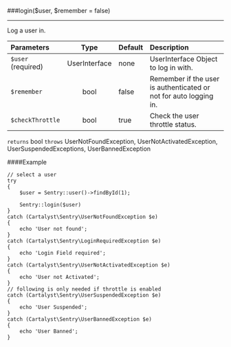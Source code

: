 <a id="login"></a>
###login($user, $remember = false)

----------

Log a user in.

Parameters                   | Type            | Default       | Description
:--------------------------- | :-------------: | :------------ | :--------------
`$user` (required)           | UserInterface   | none          | UserInterface Object to log in with.
`$remember`                  | bool            | false         | Remember if the user is authenticated or not for auto logging in.
`$checkThrottle`             | bool            | true          | Check the user throttle status.

`returns` bool
`throws`  UserNotFoundException, UserNotActivatedException, UserSuspendedExceptions, UserBannedException

####Example

	// select a user
	try
	{
		$user = Sentry::user()->findById(1);

		Sentry::login($user)
	}
	catch (Cartalyst\Sentry\UserNotFoundException $e)
	{
		echo 'User not found';
	}
	catch (Cartalyst\Sentry\LoginRequiredException $e)
	{
		echo 'Login Field required';
	}
	catch (Cartalyst\Sentry\UserNotActivatedException $e)
	{
		echo 'User not Activated';
	}
	// following is only needed if throttle is enabled
	catch (Cartalyst\Sentry\UserSuspendedException $e)
	{
		echo 'User Suspended';
	}
	catch (Cartalyst\Sentry\UserBannedException $e)
	{
		echo 'User Banned';
	}